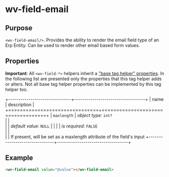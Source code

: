 ﻿<!--{"sort_order":10, "name": "wv-field-email", "label": "wv-field-email"}-->
# wv-field-email

## Purpose

`<wv-field-email/>`. Provides the ability to render the email field type of an Erp Entity. Can be used to render other email based form values.


## Properties
**Important**: All `<wv-field-*>` helpers inherit a ["base tag helper" properties](docs/developer/tag-helpers/wv-field-base). In the following list are presented only the properties that this tag helper adds or alters. Not all base tag helper properties can be implemented by this tag helper too.

+-------------------------------+-----------------------------------+
| name                          | description                       |
+===============================+===================================+
| `maxlength`                   | *object type*: `int?`                         
|                               |         
|                               | *default value*: `NULL`
|                               |
|                               | *is required*: `FALSE`                      
|                               |                                   
|                               | If present, will be set as a maxlength attribute of the field's input
+-------------------------------+-----------------------------------+

## Example

```html
<wv-field-email value="@value"></wv-field-email>
```

